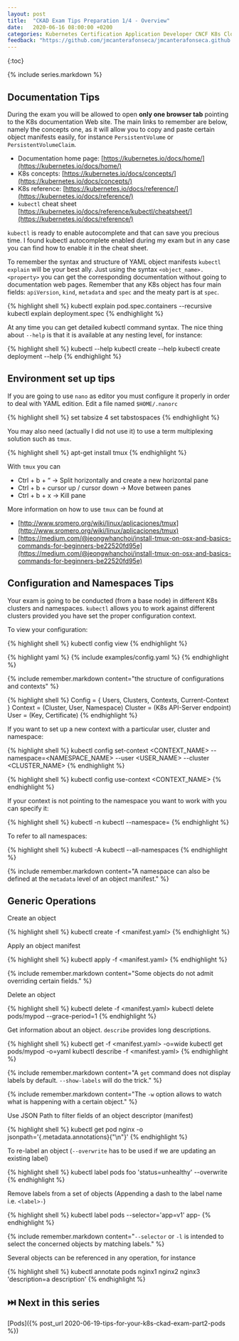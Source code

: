 ```yaml
---
layout: post
title:  "CKAD Exam Tips Preparation 1/4 - Overview"
date:   2020-06-16 08:00:00 +0200
categories: Kubernetes Certification Application Developer CNCF K8s Cloud Native Computing CKAD Linux Foundation
feedback: "https://github.com/jmcanterafonseca/jmcanterafonseca.github.io/issues/1"
---
```


{:toc}

{% include series.markdown %}

## Documentation Tips 

During the exam you will be allowed to open **only one browser tab** pointing to the K8s documentation Web site. 
The main links to remember are below, namely the concepts one, as it will allow you to copy and paste certain
object manifests easily, for instance `PersistentVolume` or `PersistentVolumeClaim`. 

* Documentation home page: [https://kubernetes.io/docs/home/](https://kubernetes.io/docs/home/)
* K8s concepts: [https://kubernetes.io/docs/concepts/](https://kubernetes.io/docs/concepts/)
* K8s reference: [https://kubernetes.io/docs/reference/](https://kubernetes.io/docs/reference/)
* `kubectl` cheat sheet [https://kubernetes.io/docs/reference/kubectl/cheatsheet/](https://kubernetes.io/docs/reference/)

`kubectl` is ready to enable autocomplete and that can save you precious time. I found kubectl autocomplete enabled during my exam but in any case you can find how to enable it in the cheat sheet. 

To remember the syntax and structure of YAML object manifests `kubectl explain` will be your best ally. 
Just using the syntax `<object_name>.<property>` you can get the corresponding documentation without going
to documentation web pages. Remember that any K8s object has four main fields: `apiVersion`, `kind`, `metadata` and `spec` and the meaty part is at `spec`. 

{% highlight shell %}
kubectl explain pod.spec.containers --recursive
kubectl explain deployment.spec
{% endhighlight %}

At any time you can get detailed kubectl command syntax. The nice thing about `--help` is
that it is available at any nesting level, for instance:

{% highlight shell %}
kubectl --help
kubectl create --help
kubectl create deployment --help
{% endhighlight %}

## Environment set up tips
If you are going to use `nano` as editor you must configure it properly in order to deal with YAML edition. Edit a file named `$HOME/.nanorc`

{% highlight shell %}
set tabsize 4
set tabstospaces
{% endhighlight %}

You may also need (actually I did not use it) to use a term multiplexing solution such as `tmux`.

{% highlight shell %}
apt-get install tmux
{% endhighlight %}

With `tmux` you can 

* Ctrl + b + “ → Split horizontally and create a new horizontal pane
* Ctrl + b + cursor up / cursor down → Move between panes
* Ctrl + b + x → Kill pane

More information on how to use `tmux` can be found at

* [http://www.sromero.org/wiki/linux/aplicaciones/tmux](http://www.sromero.org/wiki/linux/aplicaciones/tmux)
* [https://medium.com/@jeongwhanchoi/install-tmux-on-osx-and-basics-commands-for-beginners-be22520fd95e](https://medium.com/@jeongwhanchoi/install-tmux-on-osx-and-basics-commands-for-beginners-be22520fd95e)

## Configuration and Namespaces Tips
Your exam is going to be conducted (from a base node) in different K8s clusters and namespaces. 
`kubectl` allows you to work against different clusters provided you have set the proper configuration context. 

To view your configuration: 

{% highlight shell %}
kubectl config view
{% endhighlight %}

{% highlight yaml %}
{% include examples/config.yaml %}
{% endhighlight %}

{% include remember.markdown content="the structure of configurations and contexts" %} 

{% highlight shell %}
Config = { Users, Clusters, Contexts, Current-Context }
Context = (Cluster, User, Namespace)
Cluster = (K8s API-Server endpoint)
User = (Key, Certificate)
{% endhighlight %}

If you want to set up a new context with a particular user, cluster and namespace:

{% highlight shell %}
kubectl config set-context <CONTEXT_NAME> --namespace=<NAMESPACE_NAME> 
--user <USER_NAME> --cluster <CLUSTER_NAME>
{% endhighlight %}

{% highlight shell %}
kubectl config use-context <CONTEXT_NAME> 
{% endhighlight %}

If your context is not pointing to the namespace you want to work with you can specify it:

{% highlight shell %}
kubectl -n  <NAMESPACE>
kubectl --namespace=<NAMESPACE>
{% endhighlight %}

To refer to all namespaces: 

{% highlight shell %}
kubectl -A
kubectl --all-namespaces
{% endhighlight %}

{% include remember.markdown content="A namespace can also be defined at the `metadata` level of an object manifest." %}

## Generic Operations

Create an object

{% highlight shell %}
kubectl create -f <manifest.yaml>
{% endhighlight %}

Apply an object manifest

{% highlight shell %}
kubectl apply -f <manifest.yaml>
{% endhighlight %}

{% include remember.markdown content="Some objects do not admit overriding certain fields." %}

Delete an object

{% highlight shell %}
kubectl delete -f <manifest.yaml>
kubectl delete pods/mypod --grace-period=1
{% endhighlight %}

Get information about an object. `describe` provides long descriptions. 

{% highlight shell %}
kubectl get -f <manifest.yaml> -o=wide
kubectl get pods/mypod -o=yaml
kubectl describe -f <manifest.yaml>
{% endhighlight %}

{% include remember.markdown content="A `get` command does not display labels by default. `--show-labels` will do the trick." %}

{% include remember.markdown content="The  `-w` option allows to watch what is happening with a certain object." %}

Use JSON Path to filter fields of an object descriptor (manifest)

{% highlight shell %}
kubectl get pod nginx -o jsonpath='{.metadata.annotations}{"\n"}'
{% endhighlight %}

To re-label an object (`--overwrite` has to be used if we are updating an existing label)

{% highlight shell %}
kubectl label pods foo 'status=unhealthy' --overwrite
{% endhighlight %}

Remove labels from a set of objects (Appending a dash to the label name i.e. `<label>-`)

{% highlight shell %}
kubectl label pods --selector='app=v1' app-
{% endhighlight %}

{% include remember.markdown content="`--selector` or `-l` is intended to select the concerned objects by matching labels." %}

Several objects can be referenced in any operation, for instance

{% highlight shell %}
kubectl annotate pods nginx1 nginx2 nginx3 'description=a description'
{% endhighlight %}

## ⏭️ Next in this series

[Pods]({% post_url 2020-06-19-tips-for-your-k8s-ckad-exam-part2-pods %})
